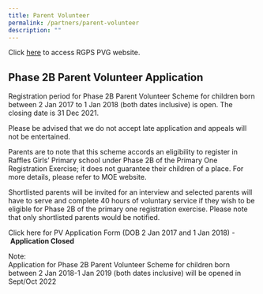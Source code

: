```yaml
---
title: Parent Volunteer
permalink: /partners/parent-volunteer
description: ""
---
```

Click [here](http://www.rgpspvg.org/) to access RGPS PVG website. 

Phase 2B Parent Volunteer Application
-------------------------------------

  
Registration period for Phase 2B Parent Volunteer Scheme for children born between 2 Jan 2017 to 1 Jan 2018 (both dates inclusive) is open. The closing date is 31 Dec 2021.  
  
Please be advised that we do not accept late application and appeals will not be entertained.  
  
Parents are to note that this scheme accords an eligibility to register in Raffles Girls’ Primary school under Phase 2B of the Primary One  
Registration Exercise; it does not guarantee their children of a place. For more details, please refer to MOE website.  
  
Shortlisted parents will be invited for an interview and selected parents will have to serve and complete 40 hours of voluntary service if they wish to be eligible for Phase 2B of the primary one registration exercise. Please note that only shortlisted parents would be notified.  
  
Click here for PV Application Form (DOB 2 Jan 2017 and 1 Jan 2018) - **Application Closed**  
  
Note:  
Application for Phase 2B Parent Volunteer Scheme for children born between 2 Jan 2018-1 Jan 2019 (both dates inclusive) will be opened in Sept/Oct 2022